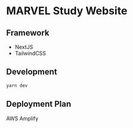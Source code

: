 # MARVEL Study Website

## Framework

- NextJS
- TailwindCSS

## Development

```sh
yarn dev
```

## Deployment Plan

AWS Amplify
